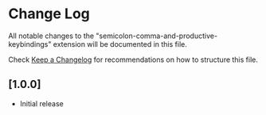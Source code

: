 # Change Log

All notable changes to the "semicolon-comma-and-productive-keybindings" extension will be documented in this file.

Check [Keep a Changelog](http://keepachangelog.com/) for recommendations on how to structure this file.

## [1.0.0]

- Initial release
